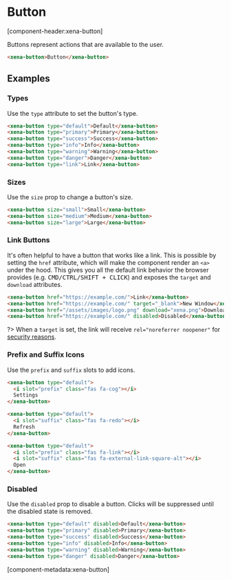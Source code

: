 # Button

[component-header:xena-button]

Buttons represent actions that are available to the user.

```html preview
<xena-button>Button</xena-button>
```

## Examples

### Types

Use the `type` attribute to set the button's type.

```html preview
<xena-button type="default">Default</xena-button>
<xena-button type="primary">Primary</xena-button>
<xena-button type="success">Success</xena-button>
<xena-button type="info">Info</xena-button>
<xena-button type="warning">Warning</xena-button>
<xena-button type="danger">Danger</xena-button>
<xena-button type="link">Link</xena-button>
```

### Sizes

Use the `size` prop to change a button's size.

```html preview
<xena-button size="small">Small</xena-button>
<xena-button size="medium">Medium</xena-button>
<xena-button size="large">Large</xena-button>
```

### Link Buttons

It's often helpful to have a button that works like a link. This is possible by setting the `href` attribute, which will make the component render an `<a>` under the hood. This gives you all the default link behavior the browser provides (e.g. <kbd>CMD/CTRL/SHIFT + CLICK</kbd>) and exposes the `target` and `download` attributes.

```html preview
<xena-button href="https://example.com/">Link</xena-button>
<xena-button href="https://example.com/" target="_blank">New Window</xena-button>
<xena-button href="/assets/images/logo.png" download="xena.png">Download</xena-button>
<xena-button href="https://example.com/" disabled>Disabled</xena-button>
```

?> When a `target` is set, the link will receive `rel="noreferrer noopener"` for [security reasons](https://mathiasbynens.github.io/rel-noopener/).

<!--
### Setting a Custom Width

As expected, buttons can be given a custom width by setting its `width`. This is useful for making buttons span the full width of their container on smaller screens.

```html preview
<xena-button
  type="default"
  size="small"
  style="width: 100%; margin-bottom: 1rem;"
  >Small</xena-button
>
<xena-button
  type="default"
  size="medium"
  style="width: 100%; margin-bottom: 1rem;"
  >Medium</xena-button
>
<xena-button type="default" size="large" style="width: 100%;"
  >Large</xena-button
>
```
-->

### Prefix and Suffix Icons

Use the `prefix` and `suffix` slots to add icons.

```html preview
<xena-button type="default">
  <i slot="prefix" class="fas fa-cog"></i>
  Settings
</xena-button>

<xena-button type="default">
  <i slot="suffix" class="fas fa-redo"></i>
  Refresh
</xena-button>

<xena-button type="default">
  <i slot="prefix" class="fas fa-link"></i>
  <i slot="suffix" class="fas fa-external-link-square-alt"></i>
  Open
</xena-button>
```

### Disabled

Use the `disabled` prop to disable a button. Clicks will be suppressed until the disabled state is removed.

```html preview
<xena-button type="default" disabled>Default</xena-button>
<xena-button type="primary" disabled>Primary</xena-button>
<xena-button type="success" disabled>Success</xena-button>
<xena-button type="info" disabled>Info</xena-button>
<xena-button type="warning" disabled>Warning</xena-button>
<xena-button type="danger" disabled>Danger</xena-button>
```

[component-metadata:xena-button]
